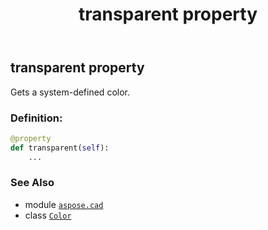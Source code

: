 ﻿---
title: transparent property
second_title: Aspose.CAD for Python via .NET API References
description: 
type: docs
weight: 1560
url: /aspose.cad/color/transparent/
is_root: false
---

## transparent property


Gets a system-defined color.
### Definition:
```python
@property
def transparent(self):
    ...
```

### See Also
* module [`aspose.cad`](../../)
* class [`Color`](/cad/python-net/aspose.cad/color)
